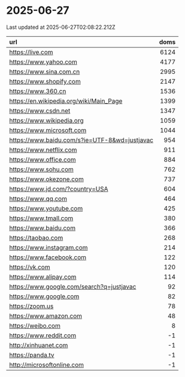 # 2025-06-27

<!-- BEGIN -->
Last updated at 2025-06-27T02:08:22.212Z

url | doms
:- | -:
https://live.com | 6124
https://www.yahoo.com | 4177
https://www.sina.com.cn | 2995
https://www.shopify.com | 2147
https://www.360.cn | 1536
https://en.wikipedia.org/wiki/Main_Page | 1399
https://www.csdn.net | 1347
https://www.wikipedia.org | 1059
https://www.microsoft.com | 1044
https://www.baidu.com/s?ie=UTF-8&wd=justjavac | 954
https://www.netflix.com | 911
https://www.office.com | 884
https://www.sohu.com | 762
https://www.okezone.com | 737
https://www.jd.com/?country=USA | 604
https://www.qq.com | 464
https://www.youtube.com | 425
https://www.tmall.com | 380
https://www.baidu.com | 366
https://taobao.com | 268
https://www.instagram.com | 214
https://www.facebook.com | 122
https://vk.com | 120
https://www.alipay.com | 114
https://www.google.com/search?q=justjavac | 92
https://www.google.com | 82
https://zoom.us | 78
https://www.amazon.com | 48
https://weibo.com | 8
https://www.reddit.com | -1
http://xinhuanet.com | -1
https://panda.tv | -1
http://microsoftonline.com | -1
<!-- END -->
